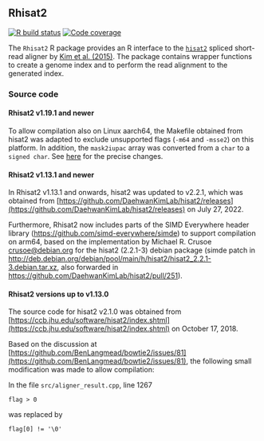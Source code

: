 ## Rhisat2
[![R build status](https://github.com/fmicompbio/Rhisat2/workflows/R-CMD-check/badge.svg)](https://github.com/fmicompbio/Rhisat2/actions)
[![Code coverage](https://codecov.io/github/fmicompbio/Rhisat2/coverage.svg?branch=master)](https://codecov.io/github/fmicompbio/Rhisat2)

The `Rhisat2` R package provides an R interface to the [`hisat2`](https://ccb.jhu.edu/software/hisat2/index.shtml) spliced short-read aligner by [Kim et al. (2015)](https://www.nature.com/articles/nmeth.3317). The package contains wrapper functions to create a genome index and to perform the read alignment to the generated index.

### Source code

#### Rhisat2 v1.19.1 and newer

To allow compilation also on Linux aarch64, the Makefile obtained from hisat2 was adapted to exclude unsupported flags (`-m64` and `-msse2`) on this platform. In addition, the `mask2iupac` array was converted from a `char` to a `signed char`. See [here](https://github.com/fmicompbio/Rhisat2/pull/5/files) for the precise changes. 

#### Rhisat2 v1.13.1 and newer

In Rhisat2 v1.13.1 and onwards, hisat2 was updated to v2.2.1, which was obtained from [https://github.com/DaehwanKimLab/hisat2/releases](https://github.com/DaehwanKimLab/hisat2/releases) on July 27, 2022. 

Furthermore, Rhisat2 now includes parts of the SIMD Everywhere header library (https://github.com/simd-everywhere/simde) to support compilation on arm64, based on the implementation by Michael R. Crusoe <crusoe@debian.org> for the hisat2 (2.2.1-3) debian package (simde patch in http://deb.debian.org/debian/pool/main/h/hisat2/hisat2_2.2.1-3.debian.tar.xz, also forwarded in https://github.com/DaehwanKimLab/hisat2/pull/251).

#### Rhisat2 versions up to v1.13.0

The source code for hisat2 v2.1.0 was obtained from [https://ccb.jhu.edu/software/hisat2/index.shtml](https://ccb.jhu.edu/software/hisat2/index.shtml) on October 17, 2018.

Based on the discussion at [https://github.com/BenLangmead/bowtie2/issues/81](https://github.com/BenLangmead/bowtie2/issues/81), the following small modification was made to allow compilation:

In the file `src/aligner_result.cpp`, line 1267

	flag > 0

was replaced by

	flag[0] != '\0'
	
